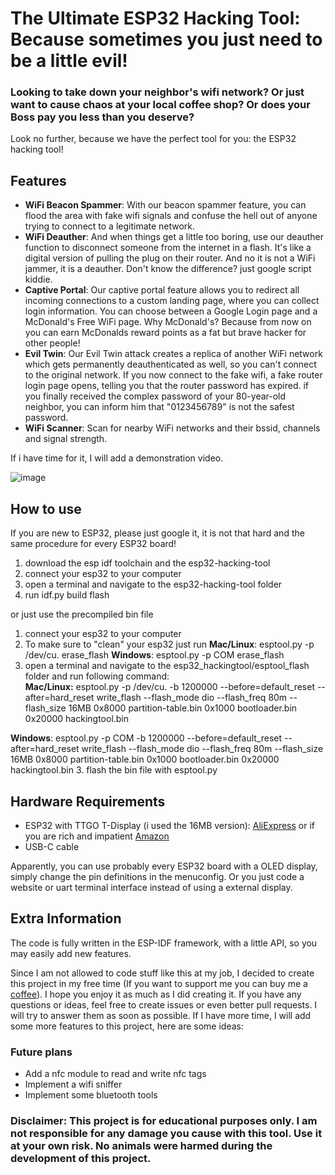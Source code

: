 # The Ultimate ESP32 Hacking Tool: Because sometimes you just need to be a little evil!
### Looking to take down your neighbor's wifi network? Or just want to cause chaos at your local coffee shop? Or does your Boss pay you less than you deserve?
Look no further, because we have the perfect tool for you: the ESP32 hacking tool!

## Features
- **WiFi Beacon Spammer**: With our beacon spammer feature, you can flood the area with fake wifi signals and confuse the hell out of anyone trying to connect to a legitimate network.
- **WiFi Deauther**: And when things get a little too boring, use our deauther function to disconnect someone from the internet in a flash. It's like a digital version of pulling the plug on their router. And no it is not a WiFi jammer, it is a deauther. Don't know the difference? just google script kiddie.
- **Captive Portal**: Our captive portal feature allows you to redirect all incoming connections to a custom landing page, where you can collect login information. You can choose between a Google Login page and a McDonald's Free WiFi page. Why McDonald's? Because from now on you can earn McDonalds reward points as a fat but brave hacker for other people!
- **Evil Twin**: Our Evil Twin attack creates a replica of another WiFi network which gets permanently deauthenticated as well, so you can't connect to the original network. If you now connect to the fake wifi, a fake router login page opens, telling you that the router password has expired. if you finally received the complex password of your 80-year-old neighbor, you can inform him that "0123456789" is not the safest password.
- **WiFi Scanner**: Scan for nearby WiFi networks and their bssid, channels and signal strength.
  
If i have time for it, I will add a demonstration video.

![image](https://i.imgur.com/aPWmspx.jpeg)


## How to use 
If you are new to ESP32, please just google it, it is not that hard and the same procedure for every ESP32 board!

1. download the esp idf toolchain and the esp32-hacking-tool
2. connect your esp32 to your computer
3. open a terminal and navigate to the esp32-hacking-tool folder
4. run idf.py build flash

or just use the precompiled bin file 
1. connect your esp32 to your computer
2. To make sure to "clean" your esp32 just run **Mac/Linux**: esptool.py -p /dev/cu.<PORT> erase_flash **Windows**: esptool.py -p COM<PORT> erase_flash
2. open a terminal and navigate to the esp32_hackingtool/esptool_flash folder and run following command:  
**Mac/Linux:** esptool.py -p /dev/cu.<PORT> -b 1200000 --before=default_reset --after=hard_reset write_flash --flash_mode dio --flash_freq 80m --flash_size 16MB 0x8000 partition-table.bin 0x1000 bootloader.bin 0x20000 hackingtool.bin
    
  **Windows**: esptool.py -p COM<PORT> -b 1200000 --before=default_reset --after=hard_reset write_flash --flash_mode dio --flash_freq 80m --flash_size 16MB 0x8000 partition-table.bin 0x1000 bootloader.bin 0x20000 hackingtool.bin
3. flash the bin file with esptool.py

## Hardware Requirements
- ESP32 with TTGO T-Display (i used the 16MB version): [AliExpress](https://aliexpress.com/item/33050639690.html?algo_pvid=f3353b8c-edf0-4bca-8686-7e315f706d40&algo_exp_id=f3353b8c-edf0-4bca-8686-7e315f706d40-0&pdp_ext_f=%7B%22sku_id%22%3A%2212000022706983282%22%7D&pdp_npi=2%40dis%21EUR%2115.33%2114.41%21%21%21%21%21%402101e9d116721750836725640e9b03%2112000022706983282%21sea) or if you are rich and impatient [Amazon](https://www.amazon.de/Wireless-Bluetooth-T-Display-Entwicklungsplatine-Arduino/dp/B09WHS11BK/ref=sr_1_3?crid=1KVYX4CZDSRJS&keywords=ttgo+esp32&qid=1672175654&sprefix=ttgo+%2Caps%2C218&sr=8-3)
- USB-C cable
  
Apparently, you can use probably every ESP32 board with a OLED display, simply change the pin definitions in the menuconfig. Or you just code a website or uart terminal interface instead of using a external display.

## Extra Information
The code is fully written in the ESP-IDF framework, with a little API, so you may easily add new features.

Since I am not allowed to code stuff like this at my job, I decided to create this project in my free time (If you want to support me you can buy me a [coffee](https://www.buymeacoffee.com/kl0ibi)). I hope you enjoy it as much as I did creating it. If you have any questions or ideas, feel free to create issues or even better pull requests. I will try to answer them as soon as possible.
If I have more time, I will add some more features to this project, here are some ideas:

### Future plans
- Add a nfc module to read and write nfc tags
- Implement a wifi sniffer
- Implement some bluetooth tools


### Disclaimer: This project is for educational purposes only. I am not responsible for any damage you cause with this tool. Use it at your own risk. No animals were harmed during the development of this project.
